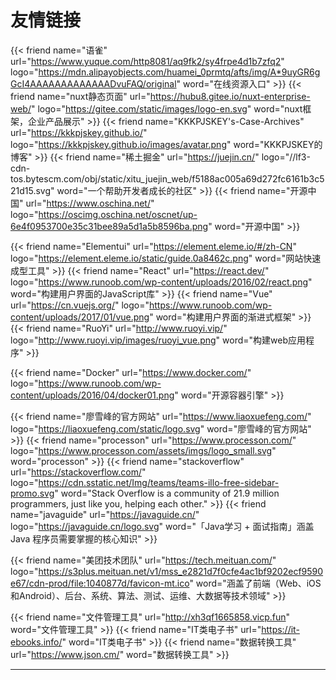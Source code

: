 # 友情链接

{{< friend name="语雀" url="https://www.yuque.com/http8081/aq9fk2/sy4frpe4d1b7zfq2" logo="https://mdn.alipayobjects.com/huamei_0prmtq/afts/img/A*9uyGR6gGcI4AAAAAAAAAAAAADvuFAQ/original" word="在线资源入口" >}}
{{< friend name="nuxt静态页面" url="https://hubu8.gitee.io/nuxt-enterprise-web/" logo="https://gitee.com/static/images/logo-en.svg" word="nuxt框架，企业产品展示" >}}
{{< friend name="KKKPJSKEY's-Case-Archives" url="https://kkkpjskey.github.io/" logo="https://kkkpjskey.github.io/images/avatar.png" word="KKKPJSKEY的博客" >}}
{{< friend name="稀土掘金" url="https://juejin.cn/" logo="//lf3-cdn-tos.bytescm.com/obj/static/xitu_juejin_web/f5188ac005a69d272fc6161b3c521d15.svg" word="一个帮助开发者成长的社区" >}}
{{< friend name="开源中国" url="https://www.oschina.net/" logo="https://oscimg.oschina.net/oscnet/up-6e4f0953700e35c31bee89a5d1a5b8596ba.png" word="开源中国" >}}

{{< friend name="Elementui" url="https://element.eleme.io/#/zh-CN" logo="https://element.eleme.io/static/guide.0a8462c.png" word="网站快速成型工具" >}}
{{< friend name="React" url="https://react.dev/" logo="https://www.runoob.com/wp-content/uploads/2016/02/react.png" word="构建用户界面的JavaScript库" >}}
{{< friend name="Vue" url="https://cn.vuejs.org/" logo="https://www.runoob.com/wp-content/uploads/2017/01/vue.png" word="构建用户界面的渐进式框架" >}}
{{< friend name="RuoYi" url="http://www.ruoyi.vip/" logo="http://www.ruoyi.vip/images/ruoyi_vue.png" word="构建web应用程序" >}}

{{< friend name="Docker" url="https://www.docker.com/" logo="https://www.runoob.com/wp-content/uploads/2016/04/docker01.png" word="开源容器引擎" >}}

{{< friend name="廖雪峰的官方网站" url="https://www.liaoxuefeng.com/" logo="https://liaoxuefeng.com/static/logo.svg" word="廖雪峰的官方网站" >}}
{{< friend name="processon" url="https://www.processon.com/" logo="https://www.processon.com/assets/imgs/logo_small.svg" word="processon" >}}
{{< friend name="stackoverflow" url="https://stackoverflow.com/" logo="https://cdn.sstatic.net/Img/teams/teams-illo-free-sidebar-promo.svg" word="Stack Overflow is a community of 21.9 million programmers, just like you, helping each other." >}}
{{< friend name="javaguide" url="https://javaguide.cn/" logo="https://javaguide.cn/logo.svg" word="「Java学习 + 面试指南」涵盖 Java 程序员需要掌握的核心知识" >}}

{{< friend name="美团技术团队" url="https://tech.meituan.com/" logo="https://s3plus.meituan.net/v1/mss_e2821d7f0cfe4ac1bf9202ecf9590e67/cdn-prod/file:1040877d/favicon-mt.ico" word="涵盖了前端（Web、iOS和Android）、后台、系统、算法、测试、运维、大数据等技术领域" >}}

{{< friend name="文件管理工具" url="http://xh3qf1665858.vicp.fun"  word="文件管理工具" >}}
{{< friend name="IT类电子书" url="https://it-ebooks.info/"  word="IT类电子书" >}}
{{< friend name="数据转换工具" url="https://www.json.cm/"  word="数据转换工具" >}}



------

